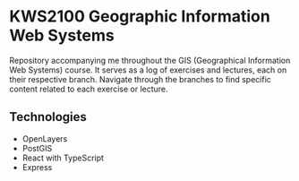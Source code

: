 # KWS2100 Geographic Information Web Systems
Repository accompanying me throughout the GIS (Geographical Information Web Systems) course.
It serves as a log of exercises and lectures, each on their respective branch.
Navigate through the branches to find specific content related to each exercise or lecture.

## Technologies
- OpenLayers
- PostGIS
- React with TypeScript
- Express